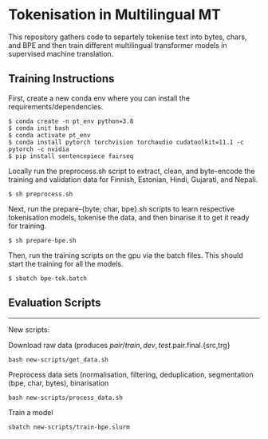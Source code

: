 # Tokenisation in Multilingual MT

This repository gathers code to separtely tokenise text into bytes, chars, and BPE and then train different multilingual transformer models in supervised machine translation. 

## Training Instructions 

First, create a new conda env where you can install the requirements/dependencies. 

```
$ conda create -n pt_env python=3.8
$ conda init bash
$ conda activate pt_env
$ conda install pytorch torchvision torchaudio cudatoolkit=11.1 -c pytorch -c nvidia
$ pip install sentencepiece fairseq
```

Locally run the preprocess.sh script to extract, clean, and byte-encode the training and validation data for Finnish, Estonian, Hindi, Gujarati, and Nepali.

```
$ sh preprocess.sh
```

Next, run the prepare-{byte, char, bpe}.sh scripts to learn respective tokenisation models, tokenise the data, and then binarise it to get it ready for training. 

```
$ sh prepare-bpe.sh
```

Then, run the training scripts on the gpu via the batch files. This should start the training for all the models. 

```
$ sbatch bpe-tok.batch
```

## Evaluation Scripts



----

New scripts:

Download raw data (produces $pair/{train,dev,test}.$pair.final.{src,trg}
```
bash new-scripts/get_data.sh
```

Preprocess data sets (normalisation, filtering, deduplication, segmentation (bpe, char, bytes), binarisation
```
bash new-scripts/process_data.sh
```

Train a model
```
sbatch new-scripts/train-bpe.slurm
```